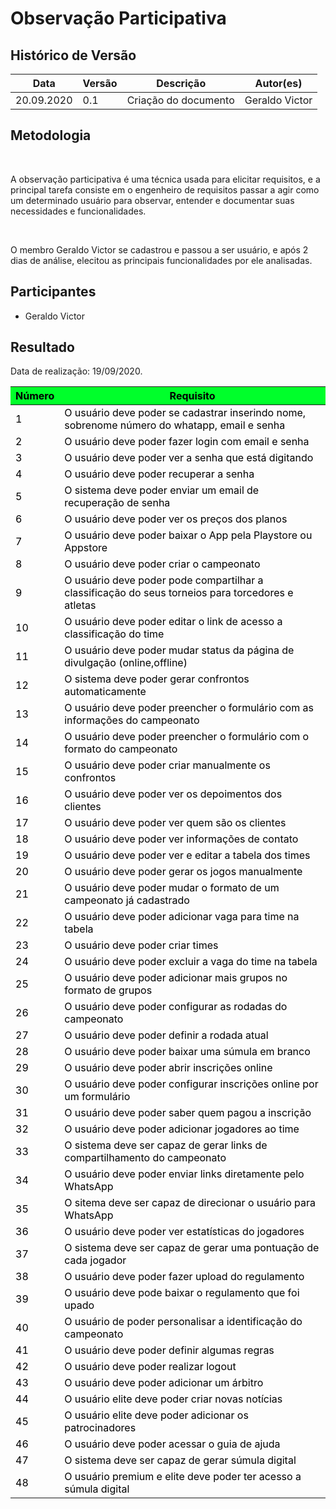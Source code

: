 # **Observação Participativa**

<div class="line"></div>

## Histórico de Versão
<table class="table table-striped">
    <thead>
        <th>Data</th> 
        <th>Versão </th> 
        <th>Descrição</th> 
        <th>Autor(es)</th>
    </thead>
    <tbody>
        <tr>
            <td> 20.09.2020 </td>
            <td>  0.1   </td>
            <td> Criação do documento </td>
            <td> Geraldo Victor </td>
        </tr>
    </tbody>
</table>

## Metodologia

<p align="justify">&emsp;

A observação participativa é uma técnica usada para elicitar requisitos, e a principal tarefa consiste em o engenheiro de requisitos passar a agir como um determinado usuário para observar, entender e documentar suas necessidades e funcionalidades.

</p>

<p align="justify">&emsp;

O membro Geraldo Victor se cadastrou e passou a ser usuário, e após 2 dias de análise, elecitou as principais funcionalidades por ele analisadas.

</p>

## Participantes

- Geraldo Victor

## Resultado

Data de realização: 19/09/2020.

<table class="table table-striped" style="color:black;">
    <thead style="background-color: #00ff2b;">
        <th>Número</th>
        <th>Requisito</th>
    </thead>
    <tbody>
        <tr>
            <td>1      </td> 
            <td>O usuário deve poder se cadastrar inserindo nome, sobrenome número do whatapp, email e senha     </td>
        </tr>
        <tr>
            <td>2      </td> 
            <td>O usuário deve poder fazer login com email e senha                                               </td>
        </tr>
        <tr>
            <td>3      </td> 
            <td>O usuário deve poder ver a senha que está digitando                                              </td>
        </tr>
        <tr>
            <td>4      </td> 
            <td>O usuário deve poder recuperar a senha                                                           </td>
        </tr>
        <tr>
            <td>5      </td> 
            <td>O sistema deve poder enviar um email de recuperação de senha                                     </td>
        </tr>
        <tr>
            <td>6      </td> 
            <td>O usuário deve poder ver os preços dos planos                                                    </td>
        </tr>
        <tr>
            <td>7      </td> 
            <td>O usuário deve poder baixar o App pela Playstore ou Appstore                                     </td>
        </tr>
        <tr>
            <td>8      </td> 
            <td>O usuário deve poder criar o campeonato                                                          </td>
        </tr>
        <tr>
            <td>9      </td> 
            <td>O usuário deve poder pode compartilhar a classificação do seus torneios para torcedores e atletas</td>
        </tr>
        <tr>
            <td>10     </td> 
            <td>O usuário deve poder editar o link de acesso a classificação do time                             </td>
        </tr>
        <tr>
            <td>11     </td> 
            <td>O usuário deve poder mudar status da página de divulgação (online,offline)                       </td>
        </tr>
        <tr>
            <td>12     </td> 
            <td>O sistema deve poder gerar confrontos automaticamente                                            </td>
        </tr>
        <tr>
            <td>13     </td> 
            <td>O usuário deve poder preencher o formulário com as informações do campeonato                     </td>
        </tr>
        <tr>
            <td>14     </td> 
            <td>O usuário deve poder preencher o formulário com o formato do campeonato                          </td>
        </tr>
        <tr>
            <td>15     </td> 
            <td>O usuário deve poder criar manualmente os confrontos                                             </td>
        </tr>
        <tr>
            <td>16     </td> 
            <td>O usuário deve poder ver os depoimentos dos clientes                                             </td>
        </tr>
        <tr>
            <td>17     </td> 
            <td>O usuário deve poder ver quem são os clientes                                                    </td>
        </tr>
        <tr>
            <td>18     </td> 
            <td>O usuário deve poder ver informações de contato                                                  </td>
        </tr>
        <tr>
            <td>19     </td> 
            <td>O usuário deve poder ver e editar a tabela dos times                                             </td>
        </tr>
        <tr>
            <td>20     </td> 
            <td>O usuário deve poder gerar os jogos manualmente                                                  </td>
        </tr>
        <tr>
            <td>21     </td> 
            <td>O usuário deve poder mudar o formato de um campeonato já cadastrado                              </td>
        </tr>
        <tr>
            <td>22     </td> 
            <td>O usuário deve poder adicionar vaga para time na tabela                                          </td>
        </tr>
        <tr>
            <td>23     </td> 
            <td>O usuário deve poder criar times                                                                 </td>
        </tr>
        <tr>
            <td>24     </td> 
            <td>O usuário deve poder excluir a vaga do time na tabela                                            </td>
        </tr>
        <tr>
            <td>25     </td> 
            <td>O usuário deve poder adicionar mais grupos no formato de grupos                                  </td>
        </tr>
        <tr>
            <td>26     </td> 
            <td>O usuário deve poder configurar as rodadas do campeonato                                         </td>
        </tr>
        <tr>
            <td>27     </td> 
            <td>O usuário deve poder definir a rodada atual                                                      </td>
        </tr>
        <tr>
            <td>28     </td> 
            <td>O usuário deve poder baixar uma súmula em branco                                                 </td>
        </tr>
        <tr>
            <td>29     </td> 
            <td>O usuário deve poder abrir inscrições online                                                     </td>
        </tr>
        <tr>
            <td>30     </td> 
            <td>O usuário deve poder configurar inscrições online por um formulário                              </td>
        </tr>
        <tr>
            <td>31     </td> 
            <td>O usuário deve poder saber quem pagou a inscrição                                                </td>
        </tr>
        <tr>
            <td>32     </td> 
            <td>O usuário deve poder adicionar jogadores ao time                                                 </td>
        </tr>
        <tr>
            <td>33     </td> 
            <td>O sistema deve ser capaz de gerar links de compartilhamento do campeonato                        </td>
        </tr>
        <tr>
            <td>34     </td> 
            <td>O usuário deve poder enviar links diretamente pelo WhatsApp                                      </td>
        </tr>
        <tr>
            <td>35     </td> 
            <td>O sitema deve ser capaz de direcionar o usuário para WhatsApp                                    </td>
        </tr>
        <tr>
            <td>36     </td> 
            <td>O usuário deve poder ver estatísticas do jogadores                                               </td>
        </tr>
        <tr>
            <td>37     </td> 
            <td>O sistema deve ser capaz de gerar uma pontuação de cada jogador                                  </td>
        </tr>
        <tr>
            <td>38     </td> 
            <td>O usuário deve poder fazer upload do regulamento                                                 </td>
        </tr>
        <tr>
            <td>39     </td> 
            <td>O usuário deve pode baixar o regulamento que foi upado                                           </td>
        </tr>
        <tr>
            <td>40     </td> 
            <td>O usuário de poder personalisar a identificação do campeonato                                    </td>
        </tr>
        <tr>
            <td>41     </td> 
            <td>O usuário deve poder definir algumas regras                                                      </td>
        </tr>
        <tr>
            <td>42     </td> 
            <td>O usuário deve poder realizar logout                                                             </td>
        </tr>
        <tr>
            <td>43     </td> 
            <td>O usuário deve poder adicionar um árbitro                                                        </td>
        </tr>
        <tr>
            <td>44     </td> 
            <td>O usuário elite deve poder criar novas notícias                                                  </td>
        </tr>
        <tr>
            <td>45     </td> 
            <td>O usuário elite deve poder adicionar os patrocinadores                                           </td>
        </tr>
        <tr>
            <td>46     </td> 
            <td>O usuário deve poder acessar o guia de ajuda                                                     </td>
        </tr>
        <tr>
            <td>47     </td> 
            <td>O sistema deve ser capaz de gerar súmula digital                                                 </td>
        </tr>
        <tr>
            <td>48     </td> 
            <td>O usuário premium e elite deve poder ter acesso a súmula digital                                 </td>
        </tr>
    </tbody>
</table>
